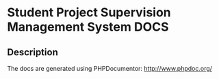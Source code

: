 # Student Project Supervision Management System DOCS #

## Description ##
The docs are generated using PHPDocumentor: http://www.phpdoc.org/